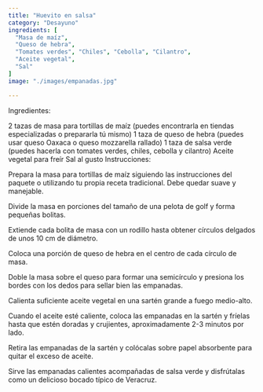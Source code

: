 ```yaml
---
title: "Huevito en salsa"
category: "Desayuno"
ingredients: [
  "Masa de maíz",
  "Queso de hebra",
  "Tomates verdes", "Chiles", "Cebolla", "Cilantro",
  "Aceite vegetal",
  "Sal"
]
image: "./images/empanadas.jpg"

---
```



Ingredientes:

2 tazas de masa para tortillas de maíz (puedes encontrarla en tiendas especializadas o prepararla tú mismo)
1 taza de queso de hebra (puedes usar queso Oaxaca o queso mozzarella rallado)
1 taza de salsa verde (puedes hacerla con tomates verdes, chiles, cebolla y cilantro)
Aceite vegetal para freír
Sal al gusto
Instrucciones:

Prepara la masa para tortillas de maíz siguiendo las instrucciones del paquete o utilizando tu propia receta tradicional. Debe quedar suave y manejable.

Divide la masa en porciones del tamaño de una pelota de golf y forma pequeñas bolitas.

Extiende cada bolita de masa con un rodillo hasta obtener círculos delgados de unos 10 cm de diámetro.

Coloca una porción de queso de hebra en el centro de cada círculo de masa.

Doble la masa sobre el queso para formar una semicírculo y presiona los bordes con los dedos para sellar bien las empanadas.

Calienta suficiente aceite vegetal en una sartén grande a fuego medio-alto.

Cuando el aceite esté caliente, coloca las empanadas en la sartén y fríelas hasta que estén doradas y crujientes, aproximadamente 2-3 minutos por lado.

Retira las empanadas de la sartén y colócalas sobre papel absorbente para quitar el exceso de aceite.

Sirve las empanadas calientes acompañadas de salsa verde y disfrútalas como un delicioso bocado típico de Veracruz.